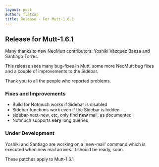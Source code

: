 ```yaml
---
layout: post
author: flatcap
title: Release - For Mutt-1.6.1
---
```


## Release for Mutt-1.6.1

Many thanks to new NeoMutt contributors: Yoshiki Vázquez Baeza and Santiago Torres.

This release sees many bug-fixes in Mutt, some more NeoMutt bug fixes and a
couple of improvements to the Sidebar.

Thank you to all the people who reported problems.

### Fixes and Improvements

- Build for Notmuch works if Sidebar is disabled
- Sidebar functions work even if the Sidebar is hidden
- sidebar-next-new, etc, only find **new** mail, as documented
- Notmuch supports **very** long queries

### Under Development

Yoshiki and Santiago are working on a 'new-mail' command which is executed when
new mail arrives. It should be ready, soon.

These patches apply to Mutt-1.6.1


